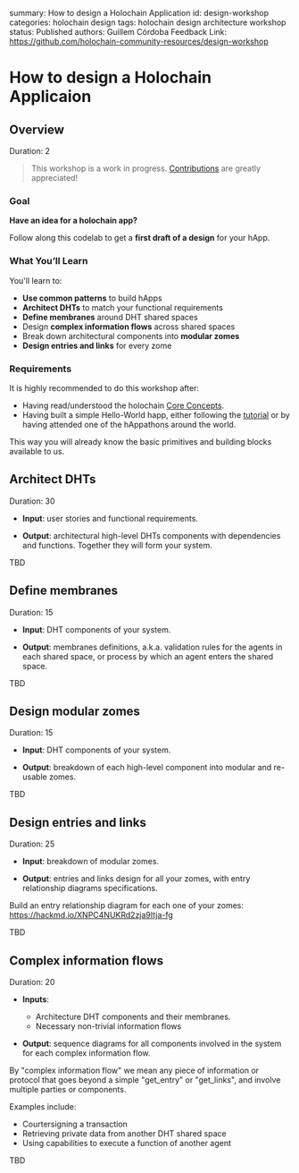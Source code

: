 summary: How to design a Holochain Application
id: design-workshop
categories: holochain design
tags: holochain design architecture workshop
status: Published 
authors: Guillem Córdoba
Feedback Link: https://github.com/holochain-community-resources/design-workshop

# How to design a Holochain Applicaion
<!-- ------------------------ -->
## Overview 
Duration: 2

> This workshop is a work in progress. [Contributions](https://github.com/holochain-community-resources/design-workshop/issues) are greatly appreciated!

### Goal

**Have an idea for a holochain app?**

Follow along this codelab to get a **first draft of a design** for your hApp.

### What You’ll Learn 

You'll learn to:

- **Use common patterns** to build hApps
- **Architect DHTs** to match your functional requirements
- **Define membranes** around DHT shared spaces
- Design **complex information flows** across shared spaces
- Break down architectural components into **modular zomes**
- **Design entries and links** for every zome

### Requirements

It is highly recommended to do this workshop after:

* Having read/understood the holochain [Core Concepts](https://developer.holochain.org/docs/concepts/).
* Having built a simple Hello-World happ, either following the [tutorial](https://developer.holochain.org/docs/tutorials/coreconcepts/hello_holo/) or by having attended one of the hAppathons around the world. 

This way you will already know the basic primitives and building blocks available to us.

<!-- ------------------------ -->
## Architect DHTs
Duration: 30

* **Input**: user stories and functional requirements.

* **Output**: architectural high-level DHTs components with dependencies and functions. Together they will form your system.

TBD

<!-- ------------------------ -->
## Define membranes
Duration: 15

* **Input**: DHT components of your system.

* **Output**: membranes definitions, a.k.a. validation rules for the agents in each shared space, or process by which an agent enters the shared space.

TBD

<!-- ------------------------ -->
## Design modular zomes
Duration: 15

* **Input**: DHT components of your system.

* **Output**: breakdown of each high-level component into modular and re-usable zomes.

TBD

<!-- ------------------------ -->
## Design entries and links
Duration: 25

* **Input**: breakdown of modular zomes.

* **Output**: entries and links design for all your zomes, with entry relationship diagrams specifications.

Build an entry relationship diagram for each one of your zomes: https://hackmd.io/XNPC4NUKRd2zja9Itja-fg

TBD

<!-- ------------------------ -->
## Complex information flows
Duration: 20

* **Inputs**: 
  * Architecture DHT components and their membranes.
  * Necessary non-trivial information flows 

* **Output**: sequence diagrams for all components involved in the system for each complex information flow.

By "complex information flow" we mean any piece of information or protocol that goes beyond a simple "get_entry" or "get_links", and involve multiple parties or components.

Examples include:
* Courtersigning a transaction
* Retrieving private data from another DHT shared space
* Using capabilities to execute a function of another agent

TBD